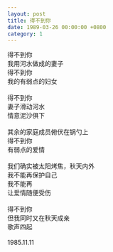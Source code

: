 ```yaml
---
layout: post
title: 得不到你
date: 1989-03-26 00:00:00 +0800
category: 1
---
```


得不到你<br>
我用河水做成的妻子<br>
得不到你<br>
我的有弱点的妇女<br>
<br>
得不到你<br>
妻子滑动河水<br>
情意泥沙俱下<br>
<br>
其余的家庭成员俯伏在锅勺上<br>
得不到你<br>
有弱点的爱情<br>
<br>
我们确实被太阳烤焦，秋天内外<br>
我不能再保护自己<br>
我不能再<br>
让爱情随便受伤<br>
<br>
得不到你<br>
但我同时又在秋天成亲<br>
歌声四起<br>
<br>
1985.11.11